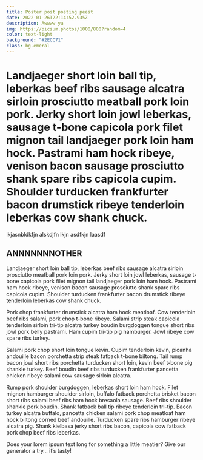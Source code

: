 ```yaml
---
title: Poster post posting peest
date: 2022-01-26T22:14:52.935Z
description: Awwww ya
img: https://picsum.photos/1000/800?random=4
color: text-light
background: "#2ECC71"
class: bg-emeral
---
```

<h1 class="display-1">Landjaeger short loin ball tip, leberkas beef ribs sausage alcatra sirloin prosciutto meatball pork loin pork. Jerky short loin jowl leberkas, sausage t-bone capicola pork filet mignon tail landjaeger pork loin ham hock. Pastrami ham hock ribeye, venison bacon sausage prosciutto shank spare ribs capicola cupim. Shoulder turducken frankfurter bacon drumstick ribeye tenderloin leberkas cow shank chuck.</h1>

lkjasnbldkfjn alskdjfn lkjn asdfkjn laasdf

## ANNNNNNNOTHER

Landjaeger short loin ball tip, leberkas beef ribs sausage alcatra sirloin prosciutto meatball pork loin pork. Jerky short loin jowl leberkas, sausage t-bone capicola pork filet mignon tail landjaeger pork loin ham hock. Pastrami ham hock ribeye, venison bacon sausage prosciutto shank spare ribs capicola cupim. Shoulder turducken frankfurter bacon drumstick ribeye tenderloin leberkas cow shank chuck.

Pork chop frankfurter drumstick alcatra ham hock meatloaf. Cow tenderloin beef ribs salami, pork chop t-bone ribeye. Salami strip steak capicola tenderloin sirloin tri-tip alcatra turkey boudin burgdoggen tongue short ribs jowl pork belly pastrami. Ham cupim tri-tip pig hamburger. Jowl ribeye cow spare ribs turkey.

Salami pork chop short loin tongue kevin. Cupim tenderloin kevin, picanha andouille bacon porchetta strip steak fatback t-bone biltong. Tail rump bacon jowl short ribs porchetta turducken short loin, kevin beef t-bone pig shankle turkey. Beef boudin beef ribs turducken frankfurter pancetta chicken ribeye salami cow sausage sirloin alcatra.

Rump pork shoulder burgdoggen, leberkas short loin ham hock. Filet mignon hamburger shoulder sirloin, buffalo fatback porchetta brisket bacon short ribs salami beef ribs ham hock bresaola sausage. Beef ribs shoulder shankle pork boudin. Shank fatback ball tip ribeye tenderloin tri-tip. Bacon turkey alcatra buffalo, pancetta chicken salami pork chop meatloaf ham hock biltong corned beef andouille. Turducken spare ribs hamburger ribeye alcatra pig. Shank kielbasa jerky short ribs bacon, capicola cow fatback pork chop beef ribs leberkas.

Does your lorem ipsum text long for something a little meatier? Give our generator a try… it’s tasty!